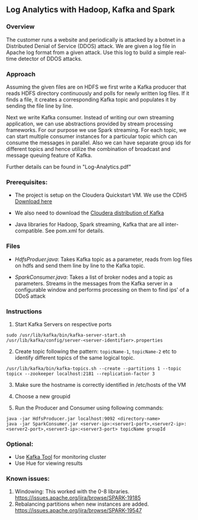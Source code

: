 ## Log Analytics with Hadoop, Kafka and Spark

### Overview
The customer runs a website and periodically is attacked by a botnet in a Distributed Denial of Service (DDOS) attack. We are given a log file in Apache log format from a given attack. Use this log to build a simple real-time detector of DDOS attacks. 

### Approach

Assuming the given files are on HDFS we first write a Kafka producer that reads HDFS directory continuously and polls for newly written log files. If it finds a file, it creates a corresponding Kafka topic and populates it by sending the file line by line. 

Next we write Kafka consumer. Instead of writing our own streaming application, we can use abstractions provided by stream processing frameworks. For our purpose we use Spark streaming. For each topic, we can start multiple consumer instances for a particular topic which can consume the messages in parallel. Also we can have separate group ids for different topics and hence utilize the combination of broadcast and message queuing feature of Kafka.

Further details can be found in "Log-Analytics.pdf"

### Prerequisites:

- The project is setup on the Cloudera Quickstart VM. We use the CDH5 [Download here](https://www.cloudera.com/downloads/quickstart_vms/5-12.html)

- We also need to download the [Cloudera distribution of Kafka](https://www.cloudera.com/documentation/kafka/latest/topics/kafka_packaging.html)
- Java libraries for Hadoop, Spark streaming, Kafka that are all inter-compatible. See pom.xml for details.

### Files

- *HdfsProduer.java*: Takes Kafka topic as a parameter, reads from log files on hdfs and send them line by line to the Kafka topic.


- *SparkConsumer.java*: Takes a list of broker nodes and a topic as parameters. Streams in the messages from the Kafka server in a configurable window and performs processing on them to find ips' of a DDoS attack


### Instructions

1) Start Kafka Servers on respective ports
```
sudo /usr/lib/kafka/bin/kafka-server-start.sh /usr/lib/kafka/config/server-<server-identifier>.properties
```
2) Create topic following the pattern: `topicName-1`, `topicName-2` etc to identify different topics of the same logical topic.
```
/usr/lib/kafka/bin/kafka-topics.sh --create --partitions 1 --topic topicx --zookeeper localhost:2181 --replication-factor 3
```
3) Make sure the hostname is correctly identified in /etc/hosts of the VM

4) Choose a new groupid


5) Run the Producer and Consumer using following commands:
```
java -jar HdfsProducer.jar localhost:9092 <directory-name>
java -jar SparkConsumer.jar <server-ip>:<server1-port>,<server2-ip>:<server2-port>,<server3-ip>:<server3-port> topicName groupId
```
### Optional:
- Use [Kafka Tool](http://www.kafkatool.com/index.html) for monitoring cluster
- Use Hue for viewing results


### Known issues:
1) Windowing: This worked with the 0-8 libraries.  https://issues.apache.org/jira/browse/SPARK-19185
2) Rebalancing partitions when new instances are added.  https://issues.apache.org/jira/browse/SPARK-19547
